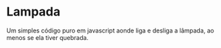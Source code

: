 # Lampada
Um simples código puro em javascript aonde liga e desliga a lâmpada, ao menos se ela tiver quebrada.
